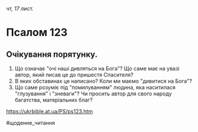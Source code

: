 
_чт, 17 лист._

# Псалом 123

## Очікування порятунку.
1. Що означає "очі наші дивляться на Бога"? Що саме має на увазі автор, який писав це до пришестя Спасителя?
2. В яких обставинах це написано? Коли ми маємо "дивитися на Бога"?
3. Що саме розуміє під "помилуванням" людина, яка наситилася "глузування" і "зневаги"? Чи просить автор для свого народу багатства, матеріальних благ?

https://ukrbible.at.ua/PS/ps123.htm

#щоденне_читання
